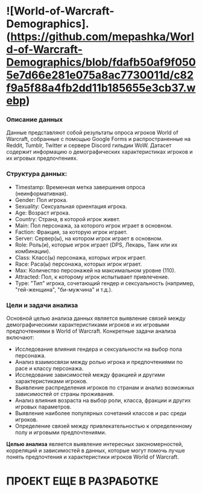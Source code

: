 # ![World-of-Warcraft-Demographics].(https://github.com/mepashka/World-of-Warcraft-Demographics/blob/fdafb50af9f0505e7d66e281e075a8ac7730011d/c82f9a5f88a4fb2dd11b185655e3cb37.webp)

### Описание данных
Данные представляют собой результаты опроса игроков World of Warcraft, собранные с помощью Google Forms и распространенные на Reddit, Tumblr, Twitter и сервере Discord гильдии WoW. Датасет содержит информацию о демографических характеристиках игроков и их игровых предпочтениях.

### Структура данных:

* Timestamp: Временная метка завершения опроса (неинформативная).
* Gender: Пол игрока.
* Sexuality: Сексуальная ориентация игрока.
* Age: Возраст игрока.
* Country: Страна, в которой игрок живет.
* Main: Пол персонажа, за которого игрок играет в основном.
* Faction: Фракция, за которую игрок играет.
* Server: Сервер(ы), на котором игрок играет в основном.
* Role: Роль(и), которые игрок играет (DPS, Лекарь, Танк или их комбинации).
* Class: Класс(ы) персонажа, которых игрок играет.
* Race: Раса(ы) персонажа, которых игрок играет.
* Max: Количество персонажей на максимальном уровне (110).
* Attracted: Пол, к которому игрок испытывает привлечение.
* Type: "Тип" игрока, сочетающий гендер и сексуальность (например, "гей-женщина", "би-мужчина" и т.д.).

### Цели и задачи анализа
Основной целью анализа данных является выявление связей между демографическими характеристиками игроков и их игровыми предпочтениями в World of Warcraft. Конкретные задачи анализа включают:

- Исследование влияния гендера и сексуальности на выбор пола персонажа.
- Анализ взаимосвязи между ролью игрока и предпочтениями по расе и классу персонажа.
- Исследование зависимостей между фракцией и другими характеристиками игроков.
- Выявление распределения игроков по странам и анализ возможных зависимостей от страны проживания.
- Анализ влияния возраста на выбор роли, класса, фракции и других игровых параметров.
- Выявление наиболее популярных сочетаний классов и рас среди игроков.
- Определение связей между привлекательностью к определенному полу и игровыми предпочтениями.

**Целью анализа** является выявление интересных закономерностей, корреляций и зависимостей в данных, которые могут помочь лучше понять предпочтения и характеристики игроков World of Warcraft.

# ПРОЕКТ ЕЩЕ В РАЗРАБОТКЕ

